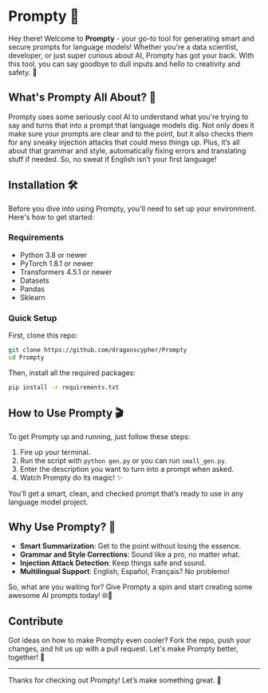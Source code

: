 # Prompty 🌟

Hey there! Welcome to **Prompty** - your go-to tool for generating smart and secure prompts for language models! Whether you're a data scientist, developer, or just super curious about AI, Prompty has got your back. With this tool, you can say goodbye to dull inputs and hello to creativity and safety. 🎉

## What's Prompty All About? 🤔

Prompty uses some seriously cool AI to understand what you're trying to say and turns that into a prompt that language models dig. Not only does it make sure your prompts are clear and to the point, but it also checks them for any sneaky injection attacks that could mess things up. Plus, it’s all about that grammar and style, automatically fixing errors and translating stuff if needed. So, no sweat if English isn’t your first language!

## Installation 🛠️

Before you dive into using Prompty, you'll need to set up your environment. Here's how to get started:

### Requirements

- Python 3.8 or newer
- PyTorch 1.8.1 or newer
- Transformers 4.5.1 or newer
- Datasets
- Pandas
- Sklearn

### Quick Setup

First, clone this repo:

```bash
git clone https://github.com/dragonscypher/Prompty
cd Prompty
```

Then, install all the required packages:

```bash
pip install -r requirements.txt
```

## How to Use Prompty 🎬

To get Prompty up and running, just follow these steps:

1. Fire up your terminal.
2. Run the script with `python gen.py` or you can run `small_gen.py`.
3. Enter the description you want to turn into a prompt when asked.
4. Watch Prompty do its magic! ✨

You’ll get a smart, clean, and checked prompt that’s ready to use in any language model project.

## Why Use Prompty? 🚀

- **Smart Summarization**: Get to the point without losing the essence.
- **Grammar and Style Corrections**: Sound like a pro, no matter what.
- **Injection Attack Detection**: Keep things safe and sound.
- **Multilingual Support**: English, Español, Français? No problemo!

So, what are you waiting for? Give Prompty a spin and start creating some awesome AI prompts today! 🌐🚀

## Contribute

Got ideas on how to make Prompty even cooler? Fork the repo, push your changes, and hit us up with a pull request. Let's make Prompty better, together! 🤝

---

Thanks for checking out Prompty! Let’s make something great. 🌟


